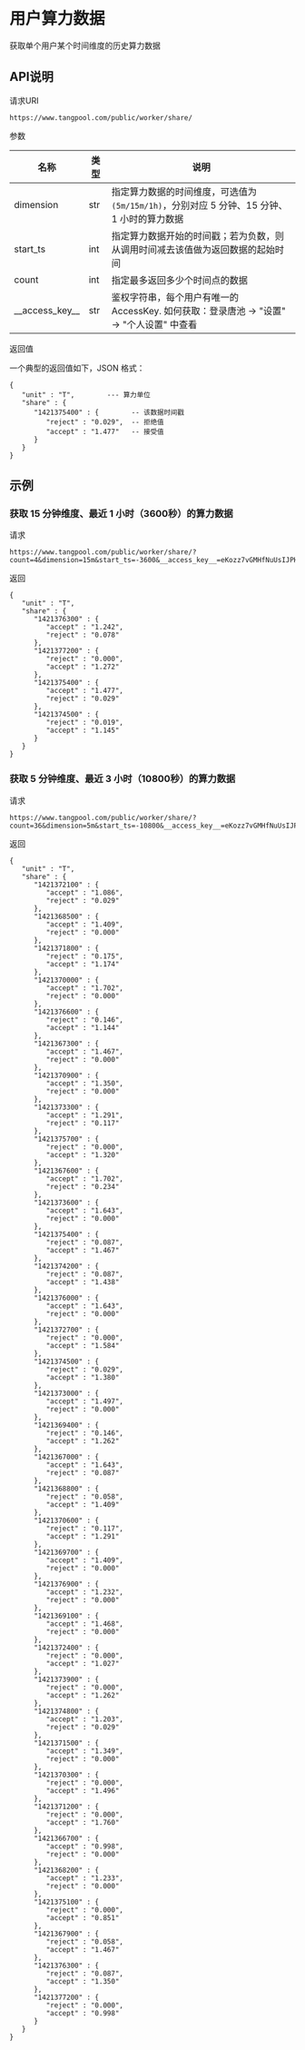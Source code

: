 # 用户算力数据

获取单个用户某个时间维度的历史算力数据

## API说明

请求URI

`https://www.tangpool.com/public/worker/share/`

参数

|名称|类型|说明|
|---|----|------|
|dimension|str|指定算力数据的时间维度，可选值为`(5m/15m/1h)`，分别对应 5 分钟、15 分钟、1 小时的算力数据|
|start_ts|int|指定算力数据开始的时间戳；若为负数，则从调用时间减去该值做为返回数据的起始时间|
|count|int|指定最多返回多少个时间点的数据|
|\_\_access\_key\_\_|str|鉴权字符串，每个用户有唯一的 AccessKey. 如何获取：登录唐池 -> "设置" -> "个人设置" 中查看 |

返回值

一个典型的返回值如下，JSON 格式：


    {
       "unit" : "T",        --- 算力单位
       "share" : {
          "1421375400" : {        -- 该数据时间戳
             "reject" : "0.029",  -- 拒绝值
             "accept" : "1.477"   -- 接受值
          }
       }
    }

## 示例

### 获取 15 分钟维度、最近 1 小时（3600秒）的算力数据

请求

```
https://www.tangpool.com/public/worker/share/?count=4&dimension=15m&start_ts=-3600&__access_key__=eKozz7vGMHfNuUsIJPHRMkq8EcQ0R9P3
```
    
返回
        
    {
       "unit" : "T",
       "share" : {
          "1421376300" : {
             "accept" : "1.242",
             "reject" : "0.078"
          },
          "1421377200" : {
             "reject" : "0.000",
             "accept" : "1.272"
          },
          "1421375400" : {
             "accept" : "1.477",
             "reject" : "0.029"
          },
          "1421374500" : {
             "reject" : "0.019",
             "accept" : "1.145"
          }
       }
    }


### 获取 5 分钟维度、最近 3 小时（10800秒）的算力数据

请求

```
https://www.tangpool.com/public/worker/share/?count=36&dimension=5m&start_ts=-10800&__access_key__=eKozz7vGMHfNuUsIJPHRMkq8EcQ0R9P3
```    

返回

    {
       "unit" : "T",
       "share" : {
          "1421372100" : {
             "accept" : "1.086",
             "reject" : "0.029"
          },
          "1421368500" : {
             "accept" : "1.409",
             "reject" : "0.000"
          },
          "1421371800" : {
             "reject" : "0.175",
             "accept" : "1.174"
          },
          "1421370000" : {
             "accept" : "1.702",
             "reject" : "0.000"
          },
          "1421376600" : {
             "reject" : "0.146",
             "accept" : "1.144"
          },
          "1421367300" : {
             "accept" : "1.467",
             "reject" : "0.000"
          },
          "1421370900" : {
             "accept" : "1.350",
             "reject" : "0.000"
          },
          "1421373300" : {
             "accept" : "1.291",
             "reject" : "0.117"
          },
          "1421375700" : {
             "reject" : "0.000",
             "accept" : "1.320"
          },
          "1421367600" : {
             "accept" : "1.702",
             "reject" : "0.234"
          },
          "1421373600" : {
             "accept" : "1.643",
             "reject" : "0.000"
          },
          "1421375400" : {
             "reject" : "0.087",
             "accept" : "1.467"
          },
          "1421374200" : {
             "reject" : "0.087",
             "accept" : "1.438"
          },
          "1421376000" : {
             "accept" : "1.643",
             "reject" : "0.000"
          },
          "1421372700" : {
             "reject" : "0.000",
             "accept" : "1.584"
          },
          "1421374500" : {
             "reject" : "0.029",
             "accept" : "1.380"
          },
          "1421373000" : {
             "accept" : "1.497",
             "reject" : "0.000"
          },
          "1421369400" : {
             "reject" : "0.146",
             "accept" : "1.262"
          },
          "1421367000" : {
             "accept" : "1.643",
             "reject" : "0.087"
          },
          "1421368800" : {
             "reject" : "0.058",
             "accept" : "1.409"
          },
          "1421370600" : {
             "reject" : "0.117",
             "accept" : "1.291"
          },
          "1421369700" : {
             "accept" : "1.409",
             "reject" : "0.000"
          },
          "1421376900" : {
             "accept" : "1.232",
             "reject" : "0.000"
          },
          "1421369100" : {
             "accept" : "1.468",
             "reject" : "0.000"
          },
          "1421372400" : {
             "reject" : "0.000",
             "accept" : "1.027"
          },
          "1421373900" : {
             "reject" : "0.000",
             "accept" : "1.262"
          },
          "1421374800" : {
             "accept" : "1.203",
             "reject" : "0.029"
          },
          "1421371500" : {
             "accept" : "1.349",
             "reject" : "0.000"
          },
          "1421370300" : {
             "reject" : "0.000",
             "accept" : "1.496"
          },
          "1421371200" : {
             "reject" : "0.000",
             "accept" : "1.760"
          },
          "1421366700" : {
             "accept" : "0.998",
             "reject" : "0.000"
          },
          "1421368200" : {
             "accept" : "1.233",
             "reject" : "0.000"
          },
          "1421375100" : {
             "reject" : "0.000",
             "accept" : "0.851"
          },
          "1421367900" : {
             "reject" : "0.058",
             "accept" : "1.467"
          },
          "1421376300" : {
             "reject" : "0.087",
             "accept" : "1.350"
          },
          "1421377200" : {
             "reject" : "0.000",
             "accept" : "0.998"
          }
       }
    }

